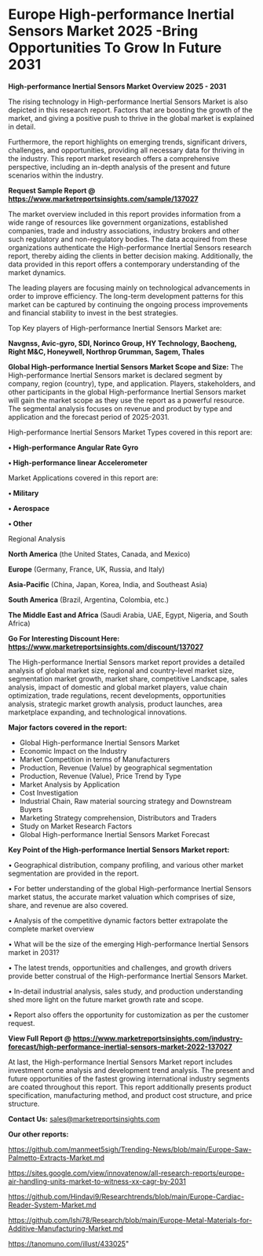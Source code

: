  # Europe High-performance Inertial Sensors Market 2025 -Bring Opportunities To Grow In Future 2031

<Strong> High-performance Inertial Sensors Market Overview 2025 - 2031</strong>

The rising technology in High-performance Inertial Sensors Market is also depicted in this research report. Factors that are boosting the growth of the market, and giving a positive push to thrive in the global market is explained in detail.

Furthermore, the report highlights on emerging trends, significant drivers, challenges, and opportunities, providing all necessary data for thriving in the industry. This report market research offers a comprehensive perspective, including an in-depth analysis of the present and future scenarios within the industry.

<strong>Request Sample Report @ <a href=https://www.marketreportsinsights.com/sample/137027>https://www.marketreportsinsights.com/sample/137027</a></strong>

The market overview included in this report provides information from a wide range of resources like government organizations, established companies, trade and industry associations, industry brokers and other such regulatory and non-regulatory bodies. The data acquired from these organizations authenticate the High-performance Inertial Sensors research report, thereby aiding the clients in better decision making. Additionally, the data provided in this report offers a contemporary understanding of the market dynamics.

The leading players are focusing mainly on technological advancements in order to improve efficiency. The long-term development patterns for this market can be captured by continuing the ongoing process improvements and financial stability to invest in the best strategies.

Top Key players of High-performance Inertial Sensors Market are:

<strong>Navgnss, Avic-gyro, SDI, Norinco Group, HY Technology, Baocheng, Right M&C, Honeywell, Northrop Grumman, Sagem, Thales</strong>

<strong><b>Global High-performance Inertial Sensors Market Scope and Size:</b></strong>
The High-performance Inertial Sensors market is declared segment by company, region (country), type, and application. Players, stakeholders, and other participants in the global High-performance Inertial Sensors market will gain the market scope as they use the report as a powerful resource. The segmental analysis focuses on revenue and product by type and application and the forecast period of 2025-2031.

High-performance Inertial Sensors Market Types covered in this report are:

<strong>• High-performance Angular Rate Gyro

• High-performance linear Accelerometer</strong>

Market Applications covered in this report are:

<strong>• Military

• Aerospace

• Other</strong> 

Regional Analysis

<strong>North America</strong> (the United States, Canada, and Mexico)

<strong>Europe</strong> (Germany, France, UK, Russia, and Italy)

<strong>Asia-Pacific</strong> (China, Japan, Korea, India, and Southeast Asia)

<strong>South America</strong> (Brazil, Argentina, Colombia, etc.)

<strong>The Middle East and Africa</strong> (Saudi Arabia, UAE, Egypt, Nigeria, and South Africa)

<strong>Go For Interesting Discount Here: <a href=https://www.marketreportsinsights.com/discount/137027>https://www.marketreportsinsights.com/discount/137027</a></strong>

The High-performance Inertial Sensors market report provides a detailed analysis of global market size, regional and country-level market size, segmentation market growth, market share, competitive Landscape, sales analysis, impact of domestic and global market players, value chain optimization, trade regulations, recent developments, opportunities analysis, strategic market growth analysis, product launches, area marketplace expanding, and technological innovations.

<strong><b>Major factors covered in the report:</b></strong>
<ul>
  <li>Global High-performance Inertial Sensors Market </li>
  <li>Economic Impact on the Industry</li>
  <li>Market Competition in terms of Manufacturers</li>
  <li>Production, Revenue (Value) by geographical segmentation</li>
  <li>Production, Revenue (Value), Price Trend by Type</li>
  <li>Market Analysis by Application</li>
  <li>Cost Investigation</li>
  <li>Industrial Chain, Raw material sourcing strategy and Downstream Buyers</li>
  <li>Marketing Strategy comprehension, Distributors and Traders</li>
  <li>Study on Market Research Factors</li>
  <li>Global High-performance Inertial Sensors Market Forecast</li>
</ul>

<strong><b>Key Point of the High-performance Inertial Sensors Market report:</b></strong>

• Geographical distribution, company profiling, and various other market segmentation are provided in the report.

• For better understanding of the global High-performance Inertial Sensors market status, the accurate market valuation which comprises of size, share, and revenue are also covered.

• Analysis of the competitive dynamic factors better extrapolate the complete market overview

• What will be the size of the emerging High-performance Inertial Sensors market in 2031?

• The latest trends, opportunities and challenges, and growth drivers provide better construal of the High-performance Inertial Sensors Market.

• In-detail industrial analysis, sales study, and production understanding shed more light on the future market growth rate and scope.

• Report also offers the opportunity for customization as per the customer request.

<strong><b>View Full Report @ <a href=https://www.marketreportsinsights.com/industry-forecast/high-performance-inertial-sensors-market-2022-137027>https://www.marketreportsinsights.com/industry-forecast/high-performance-inertial-sensors-market-2022-137027</a></b></strong>


At last, the High-performance Inertial Sensors Market report includes investment come analysis and development trend analysis. The present and future opportunities of the fastest growing international industry segments are coated throughout this report. This report additionally presents product specification, manufacturing method, and product cost structure, and price structure.

<strong>Contact Us:</strong>
sales@marketreportsinsights.com

<strong>Our other reports:</strong>

<a href=https://github.com/manmeet5sigh/Trending-News/blob/main/Europe-Saw-Palmetto-Extracts-Market.md>https://github.com/manmeet5sigh/Trending-News/blob/main/Europe-Saw-Palmetto-Extracts-Market.md</a>

<a href=https://sites.google.com/view/innovatenow/all-research-reports/europe-air-handling-units-market-to-witness-xx-cagr-by-2031>https://sites.google.com/view/innovatenow/all-research-reports/europe-air-handling-units-market-to-witness-xx-cagr-by-2031</a>

<a href=https://github.com/Hindavi9/Researchtrends/blob/main/Europe-Cardiac-Reader-System-Market.md>https://github.com/Hindavi9/Researchtrends/blob/main/Europe-Cardiac-Reader-System-Market.md</a>

<a href=https://github.com/Ishi78/Research/blob/main/Europe-Metal-Materials-for-Additive-Manufacturing-Market.md>https://github.com/Ishi78/Research/blob/main/Europe-Metal-Materials-for-Additive-Manufacturing-Market.md</a>

<a href=https://tanomuno.com/illust/433025>https://tanomuno.com/illust/433025</a>"
